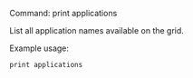 Command: print applications 

List all application names available on the grid.

Example usage:

    print applications


